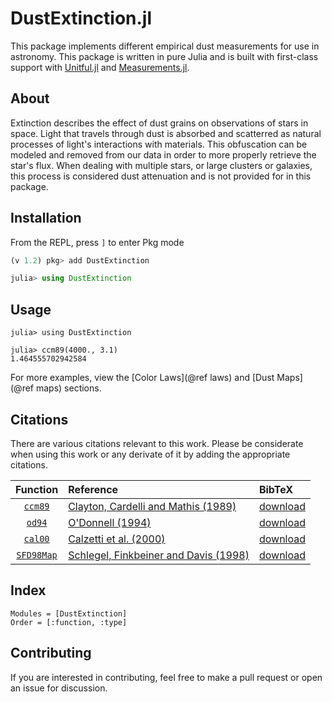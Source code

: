 # DustExtinction.jl

This package implements different empirical dust measurements for use in astronomy. This package is written in pure Julia and is built with first-class support with [Unitful.jl](https://github.com/painterqubits/unitful.jl) and [Measurements.jl](https://github.com/juliaphysics/measurements.jl).

## About
Extinction describes the effect of dust grains on observations of stars in space. Light that travels through dust is absorbed and scatterred as natural processes of light's interactions with materials. This obfuscation can be modeled and removed from our data in order to more properly retrieve the star's flux. When dealing with multiple stars, or large clusters or galaxies, this process is considered dust attenuation and is not provided for in this package.

## Installation

From the REPL, press `]` to enter Pkg mode

```julia
(v 1.2) pkg> add DustExtinction

julia> using DustExtinction
```

## Usage

```jldoctest
julia> using DustExtinction

julia> ccm89(4000., 3.1)
1.464555702942584

```

For more examples, view the [Color Laws](@ref laws) and [Dust Maps](@ref maps) sections.

## Citations

There are various citations relevant to this work. Please be considerate when using this work or any derivate of it by adding the appropriate citations.

| Function | Reference | BibTeX |
|:--------:|:----------|:-------|
| [`ccm89`](@ref) | [Clayton, Cardelli and Mathis (1989)](https://ui.adsabs.harvard.edu/abs/1989ApJ...345..245C/abstract) | [download](assets/ccm89.bib) |
| [`od94`](@ref) | [O'Donnell (1994)](https://ui.adsabs.harvard.edu/abs/1994ApJ...422..158O/abstract) | [download](assets/od94.bib) |
| [`cal00`](@ref) | [Calzetti et al. (2000)](https://ui.adsabs.harvard.edu/abs/2000ApJ...533..682C/abstract) | [download](assets/cal00.bib) |
| [`SFD98Map`](@ref) | [Schlegel, Finkbeiner and Davis (1998)](https://ui.adsabs.harvard.edu/abs/1998ApJ...500..525S/abstract) | [download](assets/sfd98.bib) |

## Index

```@index
Modules = [DustExtinction]
Order = [:function, :type]
```

## Contributing

If you are interested in contributing, feel free to make a pull request or open an issue for discussion.

